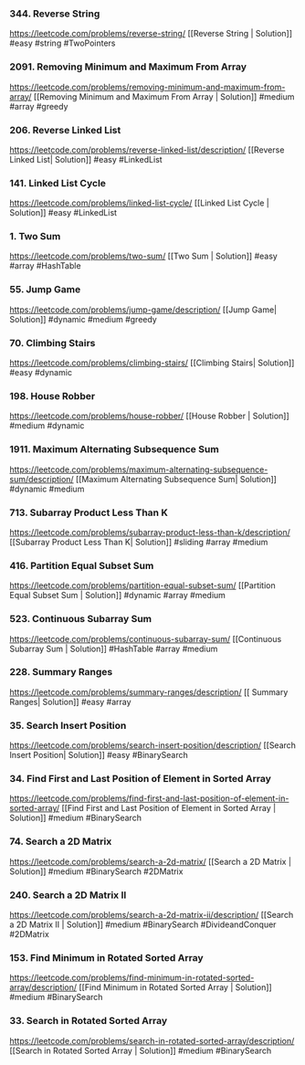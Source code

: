 

### 344. Reverse String
https://leetcode.com/problems/reverse-string/
[[Reverse String | Solution]]
#easy #string #TwoPointers

### 2091. Removing Minimum and Maximum From Array
https://leetcode.com/problems/removing-minimum-and-maximum-from-array/
[[Removing Minimum and Maximum From Array | Solution]]
#medium  #array #greedy

### 206. Reverse Linked List
https://leetcode.com/problems/reverse-linked-list/description/
[[Reverse Linked List| Solution]]
#easy #LinkedList 

### 141. Linked List Cycle
https://leetcode.com/problems/linked-list-cycle/
[[Linked List Cycle | Solution]]
#easy #LinkedList 

### 1. Two Sum
https://leetcode.com/problems/two-sum/
[[Two Sum | Solution]]
#easy #array #HashTable


### 55. Jump Game
https://leetcode.com/problems/jump-game/description/
[[Jump Game| Solution]]
#dynamic #medium #greedy 

### 70. Climbing Stairs
https://leetcode.com/problems/climbing-stairs/
[[Climbing Stairs| Solution]]
#easy #dynamic 

### 198. House Robber
https://leetcode.com/problems/house-robber/
[[House Robber | Solution]]
#medium #dynamic 

### 1911. Maximum Alternating Subsequence Sum
https://leetcode.com/problems/maximum-alternating-subsequence-sum/description/
[[Maximum Alternating Subsequence Sum| Solution]]
#dynamic #medium 

### 713. Subarray Product Less Than K
https://leetcode.com/problems/subarray-product-less-than-k/description/
[[Subarray Product Less Than K| Solution]]
#sliding #array #medium 

### 416. Partition Equal Subset Sum
https://leetcode.com/problems/partition-equal-subset-sum/
[[Partition Equal Subset Sum | Solution]]
#dynamic #array #medium 

### 523. Continuous Subarray Sum
https://leetcode.com/problems/continuous-subarray-sum/
[[Continuous Subarray Sum | Solution]]
#HashTable #array #medium 

### 228. Summary Ranges
https://leetcode.com/problems/summary-ranges/description/
[[ Summary Ranges| Solution]]
#easy #array 

### 35. Search Insert Position
https://leetcode.com/problems/search-insert-position/description/
[[Search Insert Position| Solution]]
#easy #BinarySearch

### 34. Find First and Last Position of Element in Sorted Array
https://leetcode.com/problems/find-first-and-last-position-of-element-in-sorted-array/
[[Find First and Last Position of Element in Sorted Array | Solution]]
#medium #BinarySearch 

### 74. Search a 2D Matrix
https://leetcode.com/problems/search-a-2d-matrix/
[[Search a 2D Matrix | Solution]]
#medium #BinarySearch #2DMatrix

### 240. Search a 2D Matrix II
https://leetcode.com/problems/search-a-2d-matrix-ii/description/
[[Search a 2D Matrix II | Solution]]
#medium #BinarySearch #DivideandConquer #2DMatrix 

### 153. Find Minimum in Rotated Sorted Array
https://leetcode.com/problems/find-minimum-in-rotated-sorted-array/description/
[[Find Minimum in Rotated Sorted Array | Solution]]
#medium #BinarySearch 

### 33. Search in Rotated Sorted Array
https://leetcode.com/problems/search-in-rotated-sorted-array/description/
[[Search in Rotated Sorted Array | Solution]]
#medium #BinarySearch 